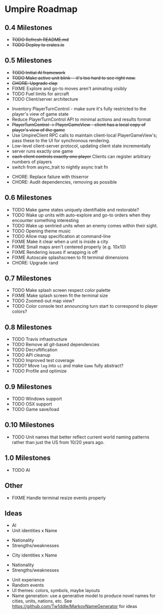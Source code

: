 # Umpire Roadmap

## 0.4 Milestones
* ~~TODO Refresh README.md~~
* ~~TODO Deploy to crates.io~~

## 0.5 Milestones
* ~~TODO Initial AI framework~~
* ~~TODO Make active unit blink---it's too hard to see right now.~~
* ~~CHORE: Upgrade clap~~
* FIXME Explore and go-to moves aren't animating visibly
* TODO Fuel limits for aircraft
* TODO Client/server architecture
 - Inventory PlayerTurnControl - make sure it's fully restricted to the player's view of game state
 - Reduce PlayerTurnControl API to minimal actions and results format
 - ~~PlayerTurnControl -> PlayerGameView - client has a local copy of player's view of the game~~
 - Use UmpireClient RPC calls to maintain client-local PlayerGameView's; pass these to the UI
   for synchronous rendering.
 - Low-level client-server protocol, updating client state incrementally
 - server runs exactly one game
 - ~~each client controls exactly one player~~ Clients can register arbitrary numbers of players
 - switch from async_trait to nightly async trait fn
* CHORE: Replace failure with thiserror
* CHORE: Audit dependencies, removing as possible

## 0.6 Milestones
* TODO Make game states uniquely identifiable and restorable?
* TODO Wake up units with auto-explore and go-to orders when they encounter something interesting
* TODO Wake up sentried units when an enemy comes within their sight.
* TODO Opening theme music
* TODO Allow map specification at command-line
* FIXME Make it clear when a unit is inside a city
* FIXME Small maps aren't centered properly (e.g. 10x10)
* FIXME Rendering issues if wrapping is off
* FIXME Autoscale splashscreen to fit terminal dimensions
* CHORE: Upgrade rand

## 0.7 Milestones
* TODO Make splash screen respect color palette
* FIXME Make splash screen fit the terminal size
* TODO Zoomed-out map view?
* TODO Color console text announcing turn start to correspond to player colors?

## 0.8 Milestones
* TODO Travis infrastructure
* TODO Remove all git-based dependencies
* TODO Decruftification
* TODO API cleanup
* TODO Improved test coverage
* TODO? Move `log` into `ui` and make `Game` fully abstract?
* TODO Profile and optimize

## 0.9 Milestones
* TODO Windows support
* TODO OSX support
* TODO Game save/load

## 0.10 Milestones
* TODO Unit names that better reflect current world naming patterns rather than just the US from 10/20 years ago.

## 1.0 Milestones
* TODO AI

## Other

* FIXME Handle terminal resize events properly


## Ideas
* AI
* Unit identities
 x Name
 - Nationality
 - Strengths/weaknesses
* City identities
 x Name
 - Nationality
 - Strengths/weaknesses
* Unit experience
* Random events
* UI themes: colors, symbols, maybe layouts
* Name generation: use a generative model to produce novel names for
  cities, units, nations, etc. See https://github.com/Tw1ddle/MarkovNameGenerator for ideas
